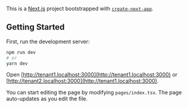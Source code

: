 This is a [Next.js](https://nextjs.org/) project bootstrapped with [`create-next-app`](https://github.com/vercel/next.js/tree/canary/packages/create-next-app).

## Getting Started

First, run the development server:

```bash
npm run dev
# or
yarn dev
```

Open [http://tenant1.localhost:3000](http://tenant1.localhost:3000) or [http://tenant2.localhost:3000](http://tenant1.localhost:3000).

You can start editing the page by modifying `pages/index.tsx`. The page auto-updates as you edit the file.
